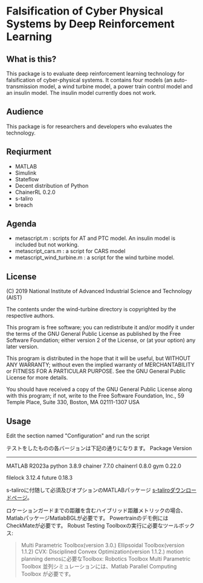 # Falsification of Cyber Physical Systems by Deep Reinforcement Learning

## What is this?

This package is to evaluate deep reinforcement learning technology for falsification of cyber-physical systems.  It contains four models (an auto-transmission model, a wind turbine model, a power train control model and an insulin model.  The insulin model currently does not work.

## Audience

This package is for researchers and developers who evaluates the technology.

## Reqiurment

- MATLAB
- Simulink
- Stateflow
- Decent distribution of Python
- ChainerRL 0.2.0
- s-taliro
- breach

## Agenda

- metascript.m : scripts for AT and PTC model. An insulin model is included but not working.
- metascript_cars.m : a script for CARS model
- metascript_wind_turbine.m : a script for the wind turbine model.

## License

(C) 2019 National Institute of Advanced Industrial Science and Technology (AIST)

The contents under the wind-turbine directory is copyrighted by the respective authors.

This program is free software; you can redistribute it and/or modify it under the terms of the GNU General Public License as published by the Free Software Foundation; either version 2 of the License, or (at your option) any later version.                                    

This program is distributed in the hope that it will be useful, but WITHOUT ANY WARRANTY; without even the implied warranty of MERCHANTABILITY or FITNESS FOR A PARTICULAR PURPOSE.  See the GNU General Public License for more details.                           

You should have received a copy of the GNU General Public License along with this program; if not, write to the Free Software Foundation, Inc., 59 Temple Place, Suite 330, Boston, MA 02111-1307 USA

## Usage

Edit the section named "Configuration" and run the script

テストをしたものの各バージョンは下記の通りになります。
Package            Version
------------------ -------
MATLAB             R2023a
python             3.8.9
chainer            7.7.0
chainerrl          0.8.0
gym                0.22.0

filelock           3.12.4
future             0.18.3

s-taliroに付随して必須及びオプションのMATLABパッケージ [s-taliroダウンロードページ](https://sites.google.com/a/asu.edu/s-taliro/s-taliro/download)。

 ロケーションガードまでの距離を含むハイブリッド距離メトリックの場合、MatlabパッケージMatlabBGLが必要です。
 Powertrainのデモ例にはCheckMateが必要です。
 Robust Testing Toolboxの実行に必要なツールボックス: 
> Multi Parametric Toolbox(version 3.0.)
> Ellipsoidal Toolbox(version 1.1.2)
> CVX: Disciplined Convex Optimization(version 1.1.2.)
 motion planning demosに必要なToolbox:
> Robotics Toolbox
> Multi Parametric Toolbox
 並列シミュレーションには、Matlab Parallel Computing Toolbox が必要です。


